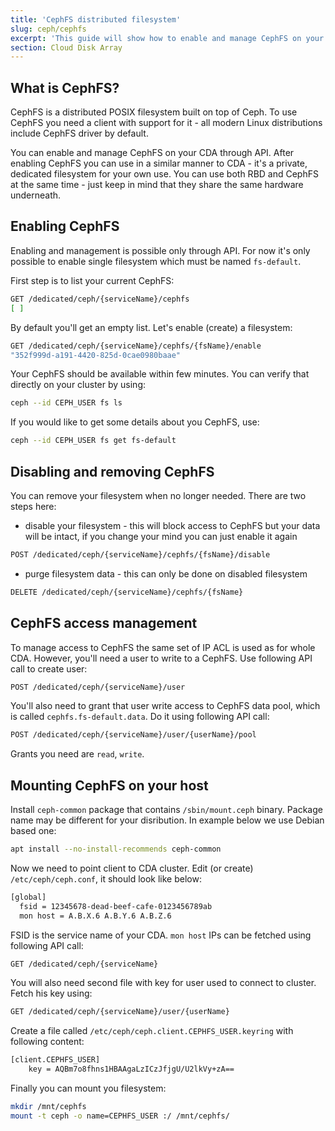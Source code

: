 ```yaml
---
title: 'CephFS distributed filesystem'
slug: ceph/cephfs
excerpt: 'This guide will show how to enable and manage CephFS on your CDA'
section: Cloud Disk Array
---
```



## What is CephFS?

CephFS is a distributed POSIX filesystem built on top of Ceph. To use CephFS you need a client with support for it - all modern Linux distributions include CephFS driver by default.

You can enable and manage CephFS on your CDA through API. After enabling CephFS you can use in a similar manner to CDA - it's a private, dedicated filesystem for your own use. You can use both RBD and CephFS at the same time - just keep in mind that they share the same hardware underneath.


## Enabling CephFS

Enabling and management is possible only through API. For now it's only possible to enable single filesystem which must be named ```fs-default```.

First step is to list your current CephFS:
```bash
GET /dedicated/ceph/{serviceName}/cephfs
[ ]
```

By default you'll get an empty list. Let's enable (create) a filesystem:
```bash
GET /dedicated/ceph/{serviceName}/cephfs/{fsName}/enable
"352f999d-a191-4420-825d-0cae0980baae"
```

Your CephFS should be available within few minutes. You can verify that directly on your cluster by using:
```bash
ceph --id CEPH_USER fs ls
```

If you would like to get some details about you CephFS, use:
```bash
ceph --id CEPH_USER fs get fs-default
```


## Disabling and removing CephFS

You can remove your filesystem when no longer needed. There are two steps here:
 * disable your filesystem - this will block access to CephFS but your data will be intact, if you change your mind you can just enable it again
```bash
POST /dedicated/ceph/{serviceName}/cephfs/{fsName}/disable
```
 * purge filesystem data - this can only be done on disabled filesystem
```bash
DELETE /dedicated/ceph/{serviceName}/cephfs/{fsName}
```


## CephFS access management

To manage access to CephFS the same set of IP ACL is used as for whole CDA. However, you'll need a user to write to a CephFS. Use following API call to create user:
```bash
POST /dedicated/ceph/{serviceName}/user
```

You'll also need to grant that user write access to CephFS data pool, which is called ```cephfs.fs-default.data```. Do it using following API call:
```bash
POST /dedicated/ceph/{serviceName}/user/{userName}/pool
```

Grants you need are ```read```, ```write```.


## Mounting CephFS on your host

Install ```ceph-common``` package that contains ```/sbin/mount.ceph``` binary. Package name may be different for your disribution. In example below we use Debian based one:
```bash
apt install --no-install-recommends ceph-common
```

Now we need to point client to CDA cluster. Edit (or create) ```/etc/ceph/ceph.conf```, it should look like below:
```bash
[global]
  fsid = 12345678-dead-beef-cafe-0123456789ab
  mon host = A.B.X.6 A.B.Y.6 A.B.Z.6
```

FSID is the service name of your CDA. ```mon host``` IPs can be fetched using following API call:
```bash
GET /dedicated/ceph/{serviceName}
```

You will also need second file with key for user used to connect to cluster. Fetch his key using:
```bash
GET /dedicated/ceph/{serviceName}/user/{userName}
```

Create a file called ```/etc/ceph/ceph.client.CEPHFS_USER.keyring``` with following content:
```bash
[client.CEPHFS_USER]
	key = AQBm7o8fhns1HBAAgaLzICzJfjgU/U2lkVy+zA==
```

Finally you can mount you filesystem:
```bash
mkdir /mnt/cephfs
mount -t ceph -o name=CEPHFS_USER :/ /mnt/cephfs/
```
